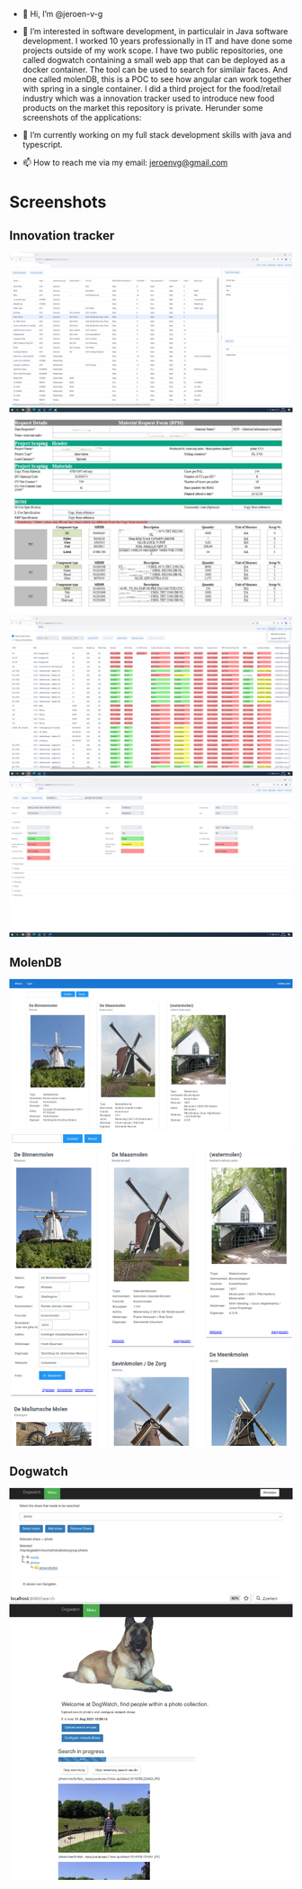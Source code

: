 - 👋 Hi, I’m @jeroen-v-g

- 👀 I’m interested in software development, in particulair in Java software development. I worked 10 years professionally in IT and have done some projects outside of my work scope. I have two public repositories, one called dogwatch containing a small web app that can be deployed as a docker container. The tool can be used to search for similair faces. And one called molenDB, this is a POC to see how angular can work together with spring in a single container. I did a third project for the food/retail industry which was a innovation tracker used to introduce new food products on the market this repository is private. Herunder some screenshots of the applications:

- 🌱 I’m currently working on my full stack development skills with java and typescript.

-  📫 How to reach me via my email: jeroenvg@gmail.com

# Screenshots
## Innovation tracker
  ![](https://raw.githubusercontent.com/jeroen-v-g/jeroen-v-g/master/images/uit-1.png)
  ![](https://raw.githubusercontent.com/jeroen-v-g/jeroen-v-g/master/images/uit-2.png)
  ![](https://raw.githubusercontent.com/jeroen-v-g/jeroen-v-g/master/images/uit-3.png)
  ![](https://raw.githubusercontent.com/jeroen-v-g/jeroen-v-g/master/images/uit-4.png)
## MolenDB
  ![](https://raw.githubusercontent.com/jeroen-v-g/jeroen-v-g/master/images/molendb-1.png)
  ![](https://raw.githubusercontent.com/jeroen-v-g/jeroen-v-g/master/images/molendb-2.png)
## Dogwatch
 ![](https://raw.githubusercontent.com/jeroen-v-g/jeroen-v-g/master/images/dogwatch1.png)
 ![](https://raw.githubusercontent.com/jeroen-v-g/jeroen-v-g/master/images/dogwatch2.png)
<!---
jeroen-v-g/jeroen-v-g is a ✨ special ✨ repository because its `README.md` (this file) appears on your GitHub profile.
You can click the Preview link to take a look at your changes.
--->
